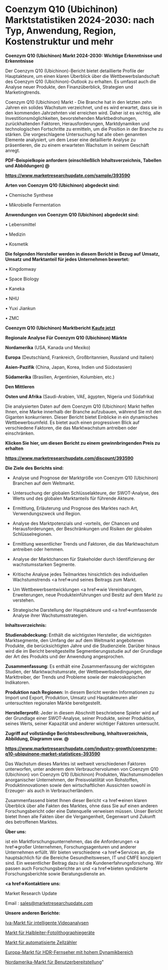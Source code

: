 # Coenzym Q10 (Ubichinon) Marktstatistiken 2024-2030: nach Typ, Anwendung, Region, Kostenstruktur und mehr

<strong>Coenzym Q10 (Ubichinon) Markt 2024-2030: Wichtige Erkenntnisse und Erkenntnisse</strong>

Der Coenzym Q10 (Ubichinon)-Bericht bietet detaillierte Profile der Hauptakteure, um einen klaren Überblick über die Wettbewerbslandschaft des Coenzym Q10 (Ubichinon)-Outlook zu erhalten. Es umfasst auch die Analyse neuer Produkte, den Finanzüberblick, Strategien und Marketingtrends.

Coenzym Q10 (Ubichinon) Markt - Die Branche hat in den letzten zehn Jahren ein solides Wachstum verzeichnet, und es wird erwartet, dass sie in den kommenden Jahrzehnten viel erreichen wird. Daher ist es wichtig, alle Investitionsmöglichkeiten, bevorstehenden Marktbedrohungen, zurückhaltenden Faktoren, Herausforderungen, Marktdynamiken und technologischen Fortschritte zu ermitteln, um die Position in der Branche zu stärken. Die vorgeschlagene Untersuchung hat alle oben genannten Elemente analysiert, um dem Leser eine detaillierte Analyse zu präsentieren, die zu einem erwarteten Wachstum in seinem Geschäft anregt.



<strong><b>PDF-Beispielkopie anfordern (einschließlich Inhaltsverzeichnis, Tabellen und Abbildungen) @ </b></strong>

<strong><a href=https://www.marketresearchupdate.com/sample/393590>

<strong>https://www.marketresearchupdate.com/sample/393590</u></a></strong></strong>



<strong>Arten von Coenzym Q10 (Ubichinon) abgedeckt sind:</strong>

• Chemische Synthese

• Mikrobielle Fermentation



<strong>Anwendungen von Coenzym Q10 (Ubichinon) abgedeckt sind:</strong>

• Lebensmittel

• Medizin

• Kosmetik



<strong>Die folgenden Hersteller werden in diesem Bericht in Bezug auf Umsatz, Umsatz und Marktanteil für jedes Unternehmen bewertet:</strong>

• Kingdomway

• Space Biology

• Kaneka

• NHU

• Yuxi Jiankun

• ZMC



<strong>Coenzym Q10 (Ubichinon) Marktbericht <a href=https://www.marketresearchupdate.com/buynow/393590>Kaufe jetzt</a></strong>



<strong>Regionale Analyse Für Coenzym Q10 (Ubichinon) Märkte</strong>



<strong>Nordamerika</strong> (USA, Kanada und Mexiko)



<strong>Europa</strong> (Deutschland, Frankreich, Großbritannien, Russland und Italien)



<strong>Asien-Pazifik</strong> (China, Japan, Korea, Indien und Südostasien)



<strong>Südamerika</strong> (Brasilien, Argentinien, Kolumbien, etc.)



<strong>Den Mittleren</strong> 

<strong>Osten und Afrika</strong> (Saudi-Arabien, VAE, ägypten, Nigeria und Südafrika)

Die analysierten Daten auf dem Coenzym Q10 (Ubichinon) Markt helfen Ihnen, eine Marke innerhalb der Branche aufzubauen, während Sie mit den Giganten konkurrieren. Dieser Bericht bietet Einblicke in ein dynamisches Wettbewerbsumfeld. Es bietet auch einen progressiven Blick auf verschiedene Faktoren, die das Marktwachstum antreiben oder einschränken.



<strong>Klicken Sie hier, um diesen Bericht zu einem gewinnbringenden Preis zu erhalten
</strong>

<strong><a href=https://www.marketresearchupdate.com/discount/393590>https://www.marketresearchupdate.com/discount/393590</b></u></strong></a>



<strong>Die Ziele des Berichts sind:</strong>

- Analyse und Prognose der Marktgröße von Coenzym Q10 (Ubichinon) Branchen auf dem Weltmarkt.

- Untersuchung der globalen Schlüsselakteure, der SWOT-Analyse, des Werts und des globalen Marktanteils für führende Akteure.

- Ermittlung, Erläuterung und Prognose des Marktes nach Art, Verwendungszweck und Region.

- Analyse des Marktpotenzials und -vorteils, der Chancen und Herausforderungen, der Beschränkungen und Risiken der globalen Schlüsselregionen.

- Ermittlung wesentlicher Trends und Faktoren, die das Marktwachstum antreiben oder hemmen.

- Analyse der Marktchancen für Stakeholder durch Identifizierung der wachstumsstarken Segmente.

- Kritische Analyse jedes Teilmarktes hinsichtlich des individuellen Wachstumstrends <a href=>und</a> seines Beitrags zum Markt.

- Um Wettbewerbsentwicklungen <a href=>wie</a> Vereinbarungen, Erweiterungen, neue Produkteinführungen und Besitz auf dem Markt zu verstehen.

- Strategische Darstellung der Hauptakteure und <a href=>umfas</a>sende Analyse ihrer Wachstumsstrategien.



<strong>Inhaltsverzeichnis:</strong>



<strong>Studienabdeckung:</strong> Enthält die wichtigsten Hersteller, die wichtigsten Marktsegmente, den Umfang der auf dem Weltmarkt angebotenen Produkte, die berücksichtigten Jahre und die Studienziele. Darüber hinaus wird die im Bericht bereitgestellte Segmentierungsstudie auf der Grundlage der Art des Produkts und der Anwendung angesprochen.



<strong>Zusammenfassung:</strong> Es enthält eine Zusammenfassung der wichtigsten Studien, der Marktwachstumsrate, der Wettbewerbsbedingungen, der Markttreiber, der Trends und Probleme sowie der makroskopischen Indikatoren.



<strong>Produktion nach Regionen:</strong> In diesem Bericht werden Informationen zu Import und Export, Produktion, Umsatz und Hauptakteuren aller untersuchten regionalen Märkte bereitgestellt.



<strong>Herstellerprofil:</strong> Jeder in diesem Abschnitt beschriebene Spieler wird auf der Grundlage einer SWOT-Analyse, seiner Produkte, seiner Produktion, seines Werts, seiner Kapazität und anderer wichtiger Faktoren untersucht.



<strong><b>Zugriff auf vollständige Berichtsbeschreibung, Inhaltsverzeichnis, Abbildung, Diagramm usw. @ </b></strong>

<strong><a href=https://www.marketresearchupdate.com/industry-growth/coenzyme-q10-ubiquinone-market-statistices-393590>https://www.marketresearchupdate.com/industry-growth/coenzyme-q10-ubiquinone-market-statistices-393590</a></strong>

Das Wachstum dieses Marktes ist weltweit verschiedenen Faktoren unterworfen, unter anderem dem Verbrauchervolumen von Coenzym Q10 (Ubichinon) von Coenzym Q10 (Ubichinon) Produkten, Wachstumsmodellen anorganischer Unternehmen, der Preisvolatilität von Rohstoffen, Produktinnovationen sowie den wirtschaftlichen Aussichten sowohl in Erzeuger- als auch in Verbraucherländern.

Zusammenfassend bietet Ihnen dieser Bericht <a href=>einen</a> klaren Überblick über alle Fakten des Marktes, ohne dass Sie auf einen anderen Forschungsbericht oder eine Datenquelle verweisen müssen. Unser Bericht bietet Ihnen alle Fakten über die Vergangenheit, Gegenwart und Zukunft des betroffenen Marktes.



<strong>Über uns:</strong>

 ist ein Marktforschungsunternehmen, das die Anforderungen <a href=>großer</a> Unternehmen, Forschungsagenturen und anderer Unternehmen erfüllt. Wir bieten verschiedene <a href=>Services</a> an, die hauptsächlich für die Bereiche Gesundheitswesen, IT und CMFE konzipiert sind. Ein wesentlicher Beitrag dazu ist die Kundenerfahrungsforschung. Wir passen auch Forschungsberichte an und <a href=>bieten</a> syndizierte Forschungsberichte sowie Beratungsdienste an.



<strong><a href=>Kontaktiere uns:</a></strong>

Market Research Update

Email : sales@marketresearchupdate.com



<strong>Unsere anderen Berichte:</strong>

<a href=https://www.linkedin.com/pulse/intelligent-video-analytics-iva-market-analysis-understanding>Iva-Markt für intelligente Videoanalysen</a>

<a href=https://www.linkedin.com/pulse/semiconductor-photolithography-equipment-market-outlooks>Markt für Halbleiter-Fotolithographiegeräte</a>

<a href=https://www.linkedin.com/pulse/automated-cell-counters-market-size>Markt für automatisierte Zellzähler</a>

<a href=https://www.linkedin.com/pulse/europe-high-dynamic-range-hdr-tvs-market-2023>Europa-Markt für HDR-Fernseher mit hohem Dynamikbereich</a>

<a href=https://www.linkedin.com/pulse/north-america-user-provisioning-market-size-share>Nordamerika-Markt für Benutzerbereitstellung</a>"
